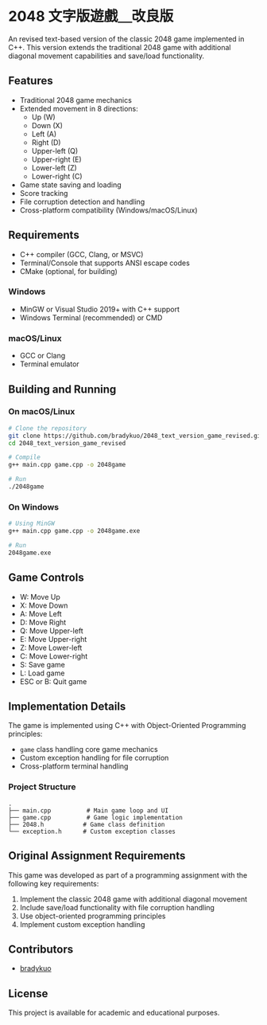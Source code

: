 # 2048 文字版遊戲＿改良版

An revised text-based version of the classic 2048 game implemented in C++. This version extends the traditional 2048 game with additional diagonal movement capabilities and save/load functionality.

## Features

- Traditional 2048 game mechanics
- Extended movement in 8 directions:
  - Up (W)
  - Down (X)
  - Left (A)
  - Right (D)
  - Upper-left (Q)
  - Upper-right (E)
  - Lower-left (Z)
  - Lower-right (C)
- Game state saving and loading
- Score tracking
- File corruption detection and handling
- Cross-platform compatibility (Windows/macOS/Linux)

## Requirements

- C++ compiler (GCC, Clang, or MSVC)
- Terminal/Console that supports ANSI escape codes
- CMake (optional, for building)

### Windows
- MinGW or Visual Studio 2019+ with C++ support
- Windows Terminal (recommended) or CMD

### macOS/Linux
- GCC or Clang
- Terminal emulator

## Building and Running

### On macOS/Linux
```bash
# Clone the repository
git clone https://github.com/bradykuo/2048_text_version_game_revised.git
cd 2048_text_version_game_revised

# Compile
g++ main.cpp game.cpp -o 2048game

# Run
./2048game
```

### On Windows
```bash
# Using MinGW
g++ main.cpp game.cpp -o 2048game.exe

# Run
2048game.exe
```

## Game Controls

- W: Move Up
- X: Move Down
- A: Move Left
- D: Move Right
- Q: Move Upper-left
- E: Move Upper-right
- Z: Move Lower-left
- C: Move Lower-right
- S: Save game
- L: Load game
- ESC or B: Quit game

## Implementation Details

The game is implemented using C++ with Object-Oriented Programming principles:
- `game` class handling core game mechanics
- Custom exception handling for file corruption
- Cross-platform terminal handling

### Project Structure
```
.
├── main.cpp          # Main game loop and UI
├── game.cpp          # Game logic implementation
├── 2048.h           # Game class definition
└── exception.h      # Custom exception classes
```

## Original Assignment Requirements

This game was developed as part of a programming assignment with the following key requirements:
1. Implement the classic 2048 game with additional diagonal movement
2. Include save/load functionality with file corruption handling
3. Use object-oriented programming principles
4. Implement custom exception handling

## Contributors

- [bradykuo](https://github.com/bradykuo)

## License

This project is available for academic and educational purposes.
